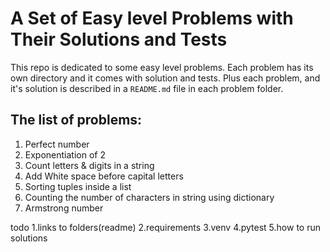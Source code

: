 # A Set of Easy level Problems with Their Solutions and Tests

This repo is dedicated to some easy level problems. Each problem has its own directory and it comes with solution and tests. Plus each problem, and it's solution is described in a `README.md` file in each problem folder.


## The list of problems:

1. Perfect number
2. Exponentiation of 2
3. Count letters & digits in a string
4. Add White space before capital letters
5. Sorting tuples inside a list
6. Counting the number of characters in string using dictionary
7. Armstrong number







todo 
1.links to folders(readme)
2.requirements
3.venv
4.pytest
5.how to run solutions